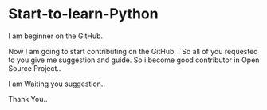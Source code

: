 # Start-to-learn-Python

I am beginner on the GitHub.

Now I am going  to start contributing on the GitHub.
.
So all of you requested to you give me suggestion and guide. So i become good contributor in Open Source Project..


I am Waiting you suggestion..


Thank You..
